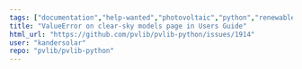 ```yaml
---
tags: ["documentation","help-wanted","photovoltaic","python","renewable-energy","renewables","solar-energy"]
title: "ValueError on clear-sky models page in Users Guide"
html_url: "https://github.com/pvlib/pvlib-python/issues/1914"
user: "kandersolar"
repo: "pvlib/pvlib-python"
---
```


